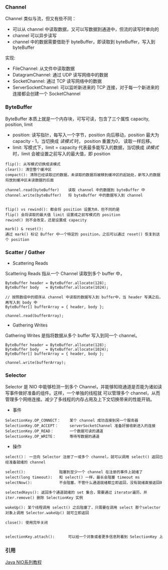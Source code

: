 
### Channel

Channel 类似与流，但又有些不同：

* 可以从 channel 中读取数据，又可以写数据到通道中，但流的读写时单向的
* channel 可以异步读写
* channel 中的数据需要借助于 byteBuffer，即读取到 byteBuffer，写入到 byteBuffer

实现:

* FileChannel: 从文件中读取数据
* DatagramChannel: 通过 UDP 读写网络中的数据
* SocketChannel: 通过 TCP 读写网络中的数据
* ServerSocketChannel: 可以监听新进来的 TCP 连接，对于每一个新进来的连接都会创建一个 SocketChannel


### ByteBuffer

ByteBuffer 本质上就是一个内存块，可写可读，包含了三个属性 capacity, position, limit

* position: 读写指针，每写入一个字节，position 向后移动，position 最大为 capacity - 1，当切换成 _读模式_ 时，
position 重置为0， 读取一样后移。
* limit: 写模式下，limit = capacity 代表最多能写入的数据，当切换成 _读模式_ 时，limit 会被设置之前写入的最大值，即 position

```
flip(): 从写模式切换成读模式
clear(): 清空整个缓冲区
compact(): 清除已经读取过的数据，未读取的数据将被移到缓冲区的起始处，新写入的数据将放到缓冲区未读数据的后面

channel.read(byteBuffer)    读取 channel 中的数据到 byteBuffer 中
channel.write(byteBuffer)   将 byteBuffer 中的数据写入到 channel


flip() vs rewind(): 都会将 position 设置为0，但不同的是
flip() 会将读取的最大值 limit 设置成之前写模式的 position
rewind() 则不会改变，还是设置成 capacity 

mark() & reset():
通过 mark() 标记 Buffer 中一个特定的 position，之后可以通过 reset() 恢复到这个 position
```

### Scatter / Gather

* Scattering Reads

Scattering Reads 指从一个 Channel 读取到多个 buffer 中，

```
ByteBuffer header = ByteBuffer.allocate(128);
ByteBuffer body   = ByteBuffer.allocate(1024);

// 按照数组中的顺序从 channel 中读取的数据写入到 buffer中，当 header 写满之后，再写入到 body 中
ByteBuffer[] bufferArray = { header, body };        

channel.read(bufferArray);
```

* Gathering Writes

Gathering Writes 是指将数据从多个 buffer 写入到同一个 channel。

```
ByteBuffer header = ByteBuffer.allocate(128);
ByteBuffer body   = ByteBuffer.allocate(1024);
ByteBuffer[] bufferArray = { header, body };        

channel.write(bufferArray);

```

### Selector

Selector 是 NIO 中能够检测一到多个 Channel，并能够知晓通道是否能为诸如读写事件做好准备的组件。这样，一个单独的线程就
可以管理多个 channel，从而管理多个网络连接。减少了多线程的内存占用及上下文切换带来的性能开销。

* 事件

```
SelectionKey.OP_CONNECT：    某个 channel 成功连接到另一个服务器
SelectionKey.OP_ACCEPT：     serverSocketChannel 准备好接收新进入的连接
SelectionKey.OP_READ：       一个数据可读的通道
SelectionKey.OP_WRITE：      等待写数据的通道
``` 

* 操作

```
select()： 一旦向 Selector 注册了一或多个 channel，就可以调用 select() 返回已经准备就绪的 channel

select():               阻塞到至少一个 channel 在注册的事件上就绪了
select(long timeout):   和 select() 一样，最长会阻塞 timeout ms
selectNow():            不会阻塞，不管什么通道就绪都立即返回，没有就绪直接返回0

selectedKeys(): 返回多个通道就绪的 set 集合，需要通过 iterator遍历，并 iter.remove() 删除 SelectionKey 实例

wakeUp(): 某个线程调用 select() 之后阻塞了，只需要在调用 select 那个selector 对象上调用 Selector.wakeUp() 就可立即返回

close(): 使用完毕关闭 


selectionKey.attach():      可以给一个对象或者更多信息附着到 SelectionKey 上
```





### 引用

[Java NIO系列教程](http://ifeve.com/overview/)